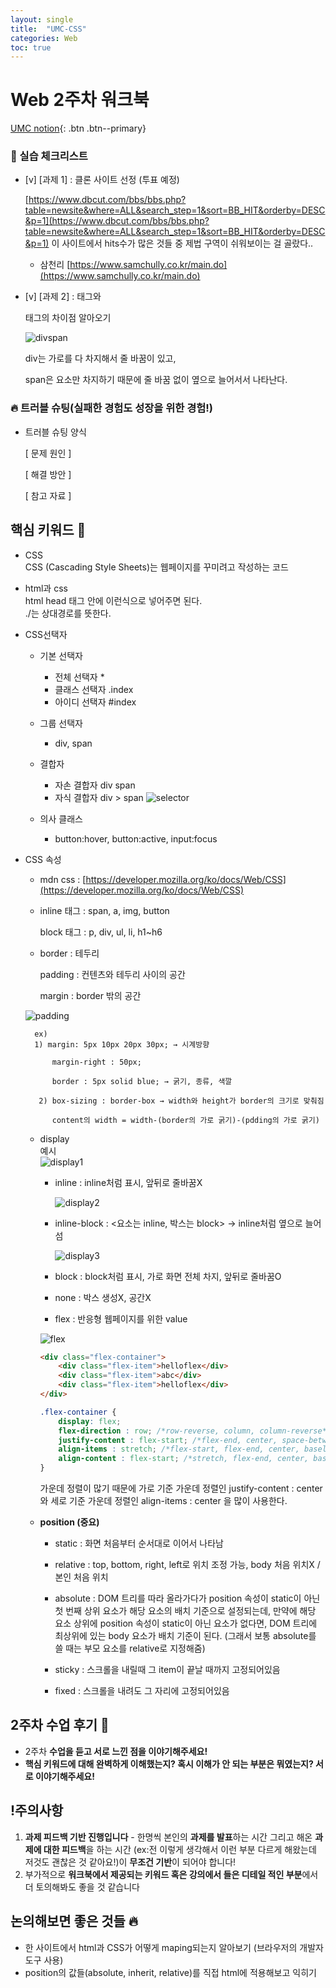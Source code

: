 ```yaml
---
layout: single
title:  "UMC-CSS"
categories: Web
toc: true
---
```


# Web 2주차 워크북

[UMC notion](https://lowly-mochi-a51.notion.site/UMC-in-89620cd2e81e4f458be25e418d9bdec9){: .btn .btn--primary}

### 📝 실습 체크리스트

- [v] [과제 1] : 클론 사이트 선정 (투표 예정)
    
    [https://www.dbcut.com/bbs/bbs.php?table=newsite&where=ALL&search_step=1&sort=BB_HIT&orderby=DESC&p=1](https://www.dbcut.com/bbs/bbs.php?table=newsite&where=ALL&search_step=1&sort=BB_HIT&orderby=DESC&p=1) 이 사이트에서 hits수가 많은 것들 중 제법 구역이 쉬워보이는 걸 골랐다..
    
    - 삼천리 [https://www.samchully.co.kr/main.do](https://www.samchully.co.kr/main.do)

- [v] [과제 2] : <span> 태그와 <div> 태그의 차이점 알아오기
    
    ![divspan](https://user-images.githubusercontent.com/63334368/160977472-e0a3cf3d-0b88-4904-b968-0c200481b23d.png)
    
    div는 가로를 다 차지해서 줄 바꿈이 있고,
    
    span은 요소만 차지하기 때문에 줄 바꿈 없이 옆으로 늘어서서 나타난다.

### 🔥 트러블 슈팅(실패한 경험도 성장을 위한 경험!)

- 트러블 슈팅 양식
    
    [ 문제 원인 ]
    
    [ 해결 방안 ] 
    
    [ 참고 자료 ]
    
    

## 핵심 키워드 🎯

- CSS  
    CSS (Cascading Style Sheets)는 웹페이지를 꾸미려고 작성하는 코드

- html과 css  
    html head 태그 안에 <link rel="stylesheet" href="./style.css"> 이런식으로 넣어주면 된다.  
    ./는 상대경로를 뜻한다.

- CSS선택자  
    - 기본 선택자
        - 전체 선택자 *
        - 클래스 선택자 .index
        - 아이디 선택자 #index

    - 그룹 선택자
        - div, span

    - 결합자
        - 자손 결합자 div span
        - 자식 결합자 div > span
        ![selector](https://user-images.githubusercontent.com/63334368/160977240-db746968-9d9e-475e-af09-1dc75cad7d85.png)
    
    - 의사 클래스
        - button:hover, button:active, input:focus

- CSS 속성
    - mdn css : [https://developer.mozilla.org/ko/docs/Web/CSS](https://developer.mozilla.org/ko/docs/Web/CSS)

    - inline 태그 : span, a, img, button
    
        block 태그 : p, div, ul, li, h1~h6
    
    - border : 테두리
    
        padding : 컨텐츠와 테두리 사이의 공간
    
        margin : border 밖의 공간
    
    ![padding](https://user-images.githubusercontent.com/63334368/160977244-907d5ba3-c2f8-46b7-b0e0-a5c456608be5.png)

    
        ex) 
        1) margin: 5px 10px 20px 30px; → 시계방향
    
            margin-right : 50px;
    
            border : 5px solid blue; → 굵기, 종류, 색깔
    
         2) box-sizing : border-box → width와 height가 border의 크기로 맞춰짐
    
            content의 width = width-(border의 가로 굵기)-(pdding의 가로 굵기)

    - display  
        예시  
        ![display1](https://user-images.githubusercontent.com/63334368/160977249-35450a86-41c5-4660-887b-edee371b4b0e.png)

        - inline : inline처럼 표시, 앞뒤로 줄바꿈X

            ![display2](https://user-images.githubusercontent.com/63334368/160977256-576967ac-bdaf-402c-a239-e9fbf7808cb2.png)

        - inline-block : <요소는 inline, 박스는 block> → inline처럼 옆으로 늘어섬

            ![display3](https://user-images.githubusercontent.com/63334368/160977260-8389bf0f-2144-45cb-b8b3-98158e852a91.png)

        - block : block처럼 표시, 가로 화면 전체 차지, 앞뒤로 줄바꿈O

        - none : 박스 생성X, 공간X

        - flex  :  반응형 웹페이지를 위한 value

        ![flex](https://user-images.githubusercontent.com/63334368/160977263-4f9b292d-3ce3-4341-9ed3-63bd0d843722.png)

        ```html
        <div class="flex-container">
	        <div class="flex-item">helloflex</div>
	        <div class="flex-item">abc</div>
	        <div class="flex-item">helloflex</div>
        </div>
        ```
        ```css
        .flex-container {
	        display: flex;
	        flex-direction : row; /*row-reverse, column, column-reverse*/
	        justify-content : flex-start; /*flex-end, center, space-between, space-around, space-evenly*/
	        align-items : stretch; /*flex-start, flex-end, center, baseline*/
	        align-content : flex-start; /*stretch, flex-end, center, baseline, space-between, space-around*/
        }
        ```
        가운데 정렬이 많기 때문에 가로 기준 가운데 정렬인 justify-content : center 와 세로 기준 가운데 정렬인  align-items : center 을 많이 사용한다.
        
    - **position (중요)**
        - static : 화면 처음부터 순서대로 이어서 나타남

        - relative : top, bottom, right, left로 위치 조정 가능, body 처음 위치X / 본인 처음 위치

        - absolute : DOM 트리를 따라 올라가다가 position 속성이 static이 아닌 첫 번째 상위 요소가 해당 요소의 배치 기준으로 설정되는데, 만약에 해당 요소 상위에 position 속성이 static이 아닌 요소가 없다면, DOM 트리에 최상위에 있는 body 요소가 배치 기준이 된다. (그래서 보통 absolute를 쓸 때는 부모 요소를 relative로 지정해줌)

        - sticky : 스크롤을 내릴때 그 item이 끝날 때까지 고정되어있음

        - fixed : 스크롤을 내려도 그 자리에 고정되어있음

## 2주차 수업 후기 📢

- 2주차 **수업을 듣고 서로 느낀 점을 이야기해주세요!**
- **핵심 키워드에 대해 완벽하게 이해했는지? 혹시 이해가 안 되는 부분은 뭐였는지?
서로 이야기해주세요!**

## !주의사항

1. **과제 피드백 기반 진행입니다** - 한명씩 본인의 **과제를 발표**하는 시간 그리고 해온 **과제에 대한 피드백**을 하는 시간 (ex:전 이렇게 생각해서 이런 부분 다르게 해왔는데 저것도 괜찮은 것 같아요!)이 **무조건 기반**이 되어야 합니다!
2. 부가적으로 **워크북에서 제공되는 키워드 혹은 강의에서 들은 디테일 적인 부분**에서 더 토의해봐도 좋을 것 같습니다

## 논의해보면 좋은 것들 🔥

- 한 사이트에서 html과 CSS가 어떻게 maping되는지 알아보기 (브라우저의 개발자 도구 사용)
- position의 값들(absolute, inherit, relative)를 직접 html에 적용해보고 익히기